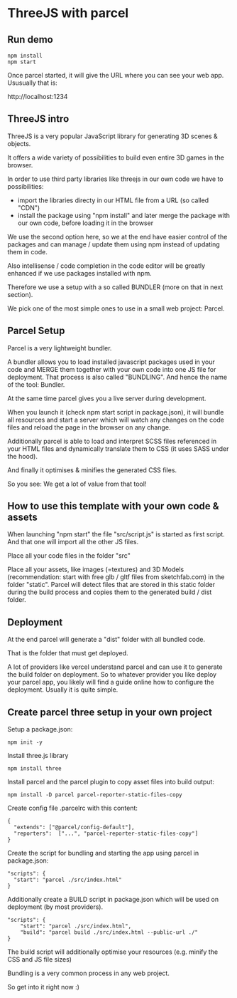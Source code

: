 # ThreeJS with parcel

## Run demo

```
npm install
npm start
```

Once parcel started, it will give the URL where you can see your web app. Ususually that is:

http://localhost:1234


## ThreeJS intro

ThreeJS is a very popular JavaScript library for generating 3D scenes & objects.

It offers a wide variety of possibilities to build even entire 3D games in the browser.

In order to use third party libraries like threejs in our own code we have to possibilities:

- import the libraries directy in our HTML file from a URL (so called "CDN")
- install the package using "npm install" and later merge the package with our own code, before loading it in the browser

We use the second option here, so we at the end have easier control of the packages and can manage / update them using npm instead of updating them in code.

Also intellisense / code completion in the code editor will be greatly enhanced if we use packages installed with npm.

Therefore we use a setup with a so called BUNDLER (more on that in next section).

We pick one of the most simple ones to use in a small web project: Parcel.

## Parcel Setup

Parcel is a very lightweight bundler.

A bundler allows you to load installed javascript packages used in your code and MERGE them together with your own code into one JS file for deployment. That process is also called "BUNDLING". And hence the name of the tool: Bundler.

At the same time parcel gives you a live server during development.

When you launch it (check npm start script in package.json), it will bundle all resources and start a server which will watch any changes on the code files and reload the page in the browser on any change.

Additionally parcel is able to load and interpret SCSS files referenced in your HTML files and dynamically translate them to CSS (it uses SASS under the hood).

And finally it optimises & minifies the generated CSS files.

So you see: We get a lot of value from that tool!

## How to use this template with your own code & assets

When launching "npm start" the file "src/script.js" is started as first script. And that one will import all the other JS files.

Place all your code files in the folder "src"

Place all your assets, like images (=textures) and 3D Models (recommendation: start with free glb / gltf files from sketchfab.com) in the folder "static". Parcel will detect files that are stored in this static folder during the build process and copies them to the generated build / dist folder.

## Deployment

At the end parcel will generate a "dist" folder with all bundled code.

That is the folder that must get deployed.

A lot of providers like vercel understand parcel and can use it to generate the build folder on deployment. So to whatever provider you like deploy your parcel app, you likely will find a guide online how to configure the deployment. Usually it is quite simple.


## Create parcel three setup in your own project

Setup a package.json:

`npm init -y`

Install three.js library

`npm install three`

Install parcel and the parcel plugin to copy asset files into build output:

`npm install -D parcel parcel-reporter-static-files-copy`

Create config file .parcelrc with this content:

```
{
  "extends": ["@parcel/config-default"],
  "reporters":  ["...", "parcel-reporter-static-files-copy"]
}
```

Create the script for bundling and starting the app using parcel in package.json:

```
"scripts": {
  "start": "parcel ./src/index.html"
}
```

Additionally create a BUILD script in package.json which will be used on deployment (by most providers). 

```
"scripts": {
    "start": "parcel ./src/index.html",
    "build": "parcel build ./src/index.html --public-url ./"
}
```

The build script will additionally optimise your resources (e.g. minify the CSS and JS file sizes)

Bundling is a very common process in any web project.

So get into it right now :)
